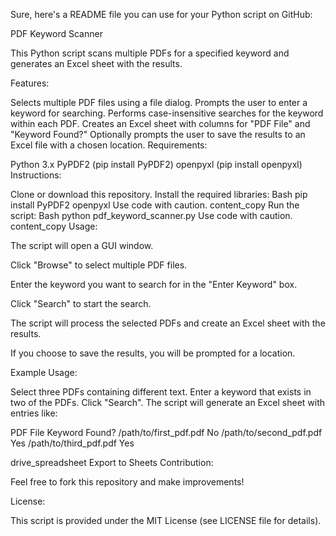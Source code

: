 Sure, here's a README file you can use for your Python script on GitHub:

PDF Keyword Scanner

This Python script scans multiple PDFs for a specified keyword and generates an Excel sheet with the results.

Features:

Selects multiple PDF files using a file dialog.
Prompts the user to enter a keyword for searching.
Performs case-insensitive searches for the keyword within each PDF.
Creates an Excel sheet with columns for "PDF File" and "Keyword Found?"
Optionally prompts the user to save the results to an Excel file with a chosen location.
Requirements:

Python 3.x
PyPDF2 (pip install PyPDF2)
openpyxl (pip install openpyxl)
Instructions:

Clone or download this repository.
Install the required libraries:
Bash
pip install PyPDF2 openpyxl
Use code with caution.
content_copy
Run the script:
Bash
python pdf_keyword_scanner.py
Use code with caution.
content_copy
Usage:

The script will open a GUI window.

Click "Browse" to select multiple PDF files.

Enter the keyword you want to search for in the "Enter Keyword" box.

Click "Search" to start the search.

The script will process the selected PDFs and create an Excel sheet with the results.

If you choose to save the results, you will be prompted for a location.

Example Usage:

Select three PDFs containing different text.
Enter a keyword that exists in two of the PDFs.
Click "Search".
The script will generate an Excel sheet with entries like:

PDF File	Keyword Found?
/path/to/first_pdf.pdf	No
/path/to/second_pdf.pdf	Yes
/path/to/third_pdf.pdf	Yes

drive_spreadsheet
Export to Sheets
Contribution:

Feel free to fork this repository and make improvements!

License:

This script is provided under the MIT License (see LICENSE file for details).
